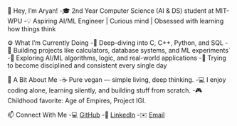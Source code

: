 👋 Hey, I’m Aryan!
  -🎓 2nd Year Computer Science (AI & DS) student at MIT-WPU
  -💡 Aspiring AI/ML Engineer | Curious mind | Obsessed with learning how things think

⚙️ What I’m Currently Doing
  -🌱 Deep-diving into C, C++, Python, and SQL
  -🧠 Building projects like calculators, database systems, and ML experiments`
  -🧩 Exploring AI/ML algorithms, logic, and real-world applications
  -💪 Trying to become disciplined and consistent every single day

💭 A Bit About Me
  -☕ Pure vegan — simple living, deep thinking.
  -💻 I enjoy coding alone, learning silently, and building stuff from scratch.
  -🎮 Childhood favorite: Age of Empires, Project IGI.
  
📫 Connect With Me
  -💻 [GitHub](https://github.com/AryanSolanke)
  -🧠 [LinkedIn](www.linkedin.com/in/aryan-solanke-347450320)
  -✉️ [Email](aryansolanke1812@gmail.com)
